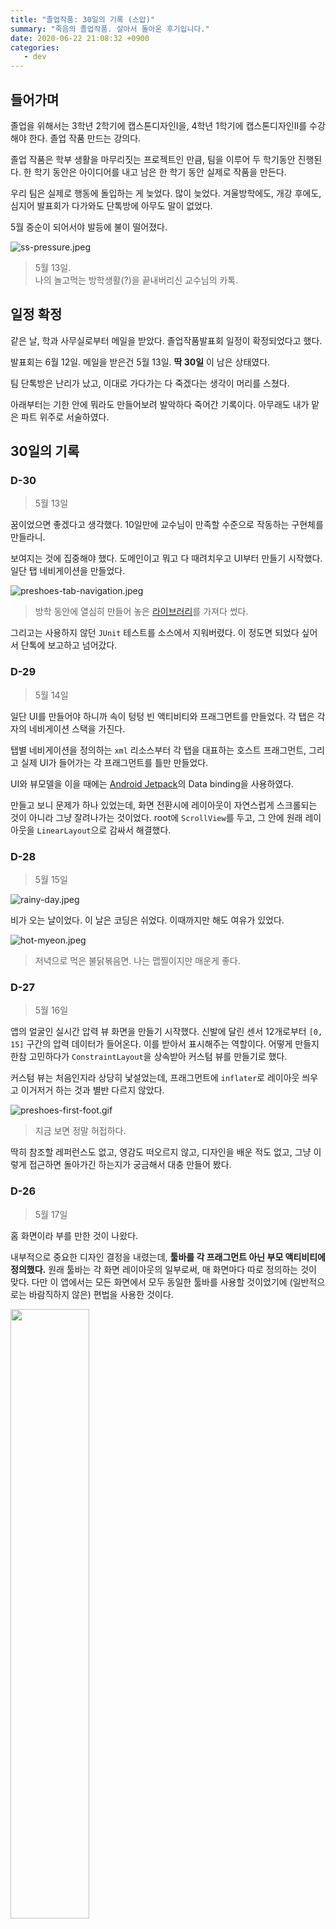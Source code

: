 ```yaml
---
title: "졸업작품: 30일의 기록 (스압)"
summary: "죽음의 졸업작품. 살아서 돌아온 후기입니다."
date: 2020-06-22 21:08:32 +0900
categories:
   - dev
---
```


## 들어가며

졸업을 위해서는 3학년 2학기에 캡스톤디자인I을, 4학년 1학기에 캡스톤디자인II를 수강해야 한다. 졸업 작품 만드는 강의다.

졸업 작품은 학부 생활을 마무리짓는 프로젝트인 만큼, 팀을 이루어 두 학기동안 진행된다. 한 학기 동안은 아이디어를 내고 남은 한 학기 동안 실제로 작품을 만든다.

우리 팀은 실제로 행동에 돌입하는 게 늦었다. 많이 늦었다. 겨울방학에도, 개강 후에도, 심지어 발표회가 다가와도 단톡방에 아무도 말이 없었다.

5월 중순이 되어서야 발등에 불이 떨어졌다.

![ss-pressure.jpeg](/assets/images/D8mk7Z6.jpg)

> 5월 13일.    
나의 놀고먹는 방학생활(?)을 끝내버리신 교수님의 카톡.

## 일정 확정

같은 날, 학과 사무실로부터 메일을 받았다. 졸업작품발표회 일정이 확정되었다고 했다.

발표회는 6월 12일. 메일을 받은건 5월 13일. **딱 30일** 이 남은 상태였다.

팀 단톡방은 난리가 났고, 이대로 가다가는 다 죽겠다는 생각이 머리를 스쳤다.

아래부터는 기한 안에 뭐라도 만들어보려 발악하다 죽어간 기록이다. 아무래도 내가 맡은 파트 위주로 서술하였다.

## 30일의 기록

### D-30

> 5월 13일

꿈이었으면 좋겠다고 생각했다. 10일만에 교수님이 만족할 수준으로 작동하는 구현체를 만들라니.

보여지는 것에 집중해야 했다. 도메인이고 뭐고 다 때려치우고 UI부터 만들기 시작했다. 일단 탭 네비게이션을 만들었다.

![preshoes-tab-navigation.jpeg](/assets/images/lrZhtdD.jpg)

> 방학 동안에 열심히 만들어 놓은 [라이브러리](https://github.com/potados99/android-essentials)를 가져다 썼다.

그리고는 사용하지 않던 `JUnit` 테스트를 소스에서 지워버렸다. 이 정도면 되었다 싶어서 단톡에 보고하고 넘어갔다.

### D-29

> 5월 14일

일단 UI를 만들어야 하니까 속이 텅텅 빈 액티비티와 프래그먼트를 만들었다. 각 탭은 각자의 네비게이션 스택을 가진다.

탭별 네비게이션을 정의하는 `xml` 리소스부터 각 탭을 대표하는 호스트 프래그먼트, 그리고 실제 UI가 들어가는 각 프래그먼트를 틀만 만들었다.

UI와 뷰모델을 이을 때에는 [Android Jetpack](https://www.google.com/aclk?sa=l&ai=DChcSEwiT7tTLvJXqAhVw05YKHeJKD-AYABAAGgJ0bA&sig=AOD64_2_vQ7qsrH68DCYl5JU9DZHzQyGOA&q=&ved=2ahUKEwj8z8_LvJXqAhXbwosBHXDLBpoQ0Qx6BAgNEAE&adurl=)의 Data binding을 사용하였다.

만들고 보니 문제가 하나 있었는데, 화면 전환시에 레이아웃이 자연스럽게 스크롤되는 것이 아니라 그냥 잘려나가는 것이었다. root에 `ScrollView`를 두고, 그 안에 원래 레이아웃을 `LinearLayout`으로 감싸서 해결했다.

### D-28

> 5월 15일

![rainy-day.jpeg](/assets/images/oR7nxHA.jpg)

비가 오는 날이었다. 이 날은 코딩은 쉬었다. 이때까지만 해도 여유가 있었다.

![hot-myeon.jpeg](/assets/images/Hq4jOII.jpg)

> 저녁으로 먹은 불닭볶음면. 나는 맵찔이지만 매운게 좋다.

### D-27

> 5월 16일

앱의 얼굴인 실시간 압력 뷰 화면을 만들기 시작했다. 신발에 달린 센서 12개로부터 `[0, 15]` 구간의 압력 데이터가 들어온다. 이를 받아서 표시해주는 역할이다. 어떻게 만들지 한참 고민하다가 `ConstraintLayout`을 상속받아 커스텀 뷰를 만들기로 했다.

커스텀 뷰는 처음인지라 상당히 낯설었는데, 프래그먼트에 `inflater`로 레이아웃 씌우고 이거저거 하는 것과 별반 다르지 않았다.

![preshoes-first-foot.gif](/assets/images/Ek0OaU9.gif)

> 지금 보면 정말 허접하다.

딱히 참조할 레퍼런스도 없고, 영감도 떠오르지 않고, 디자인을 배운 적도 없고, 그냥 이렇게 접근하면 돌아가긴 하는지가 궁금해서 대충 만들어 봤다.

### D-26

> 5월 17일

홈 화면이라 부를 만한 것이 나왔다.

내부적으로 중요한 디자인 결정을 내렸는데, **툴바를 각 프래그먼트 아닌 부모 액티비티에 정의했다.** 원래 툴바는 각 화면 레이아웃의 일부로써, 매 화면마다 따로 정의하는 것이 맞다. 다만 이 앱에서는 모든 화면에서 모두 동일한 툴바를 사용할 것이었기에 (일반적으로는 바람직하지 않은) 편법을 사용한 것이다.

<img src="/assets/images/Y7z8A9b.jpeg" width="50%">

> iOS의 시계 앱을 많이 참고했다.

### D-25

> 5월 18일

**디자인을 극적으로 개선했다.**

구글을 한참 뒤져 영감을 많이많이 얻었다. 앱 컨셉을 피트니스쪽이 아닌 테크와 의료, 조금 전문적인 방향으로 선회하면서 어둡고 있어보이는(?) 테마를 선택했다.

<img src="/assets/images/C1d2E3f.jpeg" width="50%">

> 기적적으로 적절한 발 모양 이미지를 얻었다.

내부적으로는 `style` 대신 현재 테마의 `attribute`를 사용하는 쪽으로 코드를 수정하였다.

예를 들어, `android:background="@color/backgroundLittleDark` 대신 `android:background="?attr/barBackground"`를 사용하였다. 그냥 상수인 `style` 대신, 선택한 테마에 따라 적절한 리소스가 배정되도록 하였다.

스타일 다루는 것은 예-전에 [QKSMS](https://play.google.com/store/apps/details?id=com.moez.QKSMS&hl=ko)라는 앱을 뜯어보면서 배웠다. 그리고 여기에 잘 써먹었다. ㅎㅎ

### D-24

> 5월 19일

보통 압력을 시각화할 때에는 열 분포와 비슷하게 표현한다. 압력이 센 곳은 빨갛게, 약한 곳은 파랗게.

이걸 도와주는 라이브러리가 있나 해서 찾아 보니 [AndroidHeatMap](https://www.google.com/url?sa=i&url=https%3A%2F%2Fgithub.com%2FHeartlandSoftware%2FAndroidHeatMap&psig=AOvVaw1rQoW_2X78mDDJ0fKbrkRt&ust=1592919292337000&source=images&cd=vfe&ved=0CA0QjhxqFwoTCJj6vPbEleoCFQAAAAAdAAAAABAD)이라는게 있었다.

<img src="/assets/images/U4v5W6X.gif" width="50%">

> AndroidHeatMap 적용 완료.

저 점 하나 하나를 마커(`marker`)라고 하는데, 마커 색상을 HSV gradation으로 주게 되어 있었다.

HSV 색 공간에 대한 이야기는 예전에 모니터 캘리브레이션 할 때나 올해 초 이미지 처리 배울 때에 잠깐 들어봤던 것이 전부였다. 사진에 있는 테두리로 갈수록 투명해지는 주황색을 구현하기 위해 무식한 방법을 취했다. 컬러 코드를 조금씩 바꿔가며 타이핑과 빌드를 수백 번 반복했다.

도메인과 데이터 레이어에서는 양 신발의 센서에서 들어오는 샘플을 하나로 합치기 위해 구글과 스택오버플로우에게 빌어 두 개의 `DataSource`를 가지는 `CombinedLiveData`를 구해다가 사용했다. `RxJava`같은 걸 쓰면 별 복잡하고 기괴한 데이터 흐름도 다룰 수 있던데, 그것에 비하면 이건 참 straightforward하다.

### D-23

> 5월 20일

이 날부터 학교에서 남아 썩기 시작했다.

드디어 홈 화면을 레이아웃부터 뷰모델까지 끝내고 도메인-데이터 레이어에 손을 대기 시작했다.

센서의 현재 값을 `LiveData`로 제공하는 `SensorStateRepository`를 두고, 이를 사용하여 기기 연결과 샘플 기록을 담당하는 `SensorDeviceService`를 두었다.

뷰모델에서는 실시간 센서 상태에 접근할 때에는 `SensorStateRepository`를 사용하였고, 센서 모듈과 연결을 하고자 할 때에는 `UseCase`를 통해 `SensorDeviceService`를 호출하였다.

홈 화면에 있는 압력 뷰가 잘 작동하는지 확인하기 위해 임의의 가짜 데이터를 생성하는 로직을 두었다.

이제 하드웨어가 슬슬 준비되어야 하는데, 하드웨어 담당 팀원은 프로토타입을 만들려면 멀어 보였다.

![sensor-very-first.jpeg](/assets/images/OBDKURe.jpg)

> 일정상 80%는 완성되어 있어야 했다.

날씨는 좋았다.

![weather-good.jpeg](/assets/images/ugwDeI1.jpg)

> 우리 학교가 노을이 참 예쁘다.

모여서 코딩하다가 지하철 역까지 뛰어서 막차 타고 집에 갔다.

![last-train.jpeg](/assets/images/NE2cZgl.jpg)
> 지하철역은 저-멀리에. 막차까지 남은 시간은 10분.

### D-22

> 5월 21일

발 압력 뷰(`FootPressureView`)를 여기저기서 쓰게 되었다. 이를 위해서 해당 뷰가 parent 뷰에 의해 크기가 정해질 수 있도록 수정하였다.

족저압 검사 화면을 구현하기 시작했다. 검사(diagnosis) 탭을 누르면 가능한 검사 목록이 나오고, 하나를 선택하면 검사 화면으로 넘어간다. 이때 이 넘어가는 transition에 애니메이션을 적용하였다.

![preshoes-diagnosis-done.jpeg](/assets/images/jaIg34I.jpg)

> 휴게실에서 완성했다. 리모델링된 휴게실 참 좋다. 학비는 이런 데에 써야지 ㅎ

`FootPressureView`는 압력 분포를 표시하기 위해 `AndroidHeatMap` 라이브러리를 사용하는데, 이 녀석이 UI 스레드에서 그래픽 렌더링을 처리하는 것이다. 이 작업은 무려 초당 100회가 넘게(센서의 샘플율이 좀 높다) 진행되는지라 화면 전환이 버벅였다. 그래서 백그라운드에서 코루틴으로 수행하도록 바꾸었다.

코루틴은 스레드와 다르게 **매우 저렴하다**. 하지만 스레드에 민감한 `Realm`같은 녀석과 함께 사용하면 대참사가 일어날 수도 있다 (후술한다...)

![restroom.jpeg](/assets/images/NFqsbjD.jpg)

> 정보기술대학교 휴게실 풍경

### D-21

> 5월 22일, 교수님에게 데모 영상 제출 D-1, 포스터 시안 마감일

**처음으로 밤을 샜다.**

홈 화면과 진단 화면에 이어 보고서 화면을 만들었다.

<img src="/assets/images/K7l8M9n.jpeg" width="50%">

> 당연히 데이터는 모두 뻥이다.

늘 하던 대로 프래그먼트에 `RecyclerView`를 만들고, `LayoutManager`는 `LinearLayoutManager`로, 데이터는 뷰모델에서 꺼내서 그대로 넘겨주고, 리스트 아이템은 적당히 `ConstraintLayout`으로 필요한 정보를 뿌리도록 했다.

어댑터에서는 `ViewHolder`를 상속받아 적당히 뷰를 찾아 데이터를 표시하는 코드를 양산해내었다.

프래그먼트가 만들어질 때에(`onCreate`) 뷰모델을 구해와서 데이터를 꺼내 그대로 어댑터에 끼워 넣어 주었다.

잘 돌아는 갔다. 포스터에 실릴 정도로 **'멋지지가 않'** 아서 문제였지. 팀원의 피드백을 바닥부터 끌어내어 모으고 모아 코드에 그대로 녹여내어 드렸다. 결국 새벽을 지나 아침에 해가 뜨고도 점심 가까이 못 잤다. 결국 그날 약속 취소했다.

팀원들은 학교에서 밤을 샜다. **하드웨어를 담당하는 팀원이 개 뻘짓 + 삽질** 을 해대는 바람에 데모 영상 촬영 당일까지 **하드웨어가 준비되지 않은 탓** 이었다.

상당한 환멸감이 느껴지는 날이었다.

### D-20

> 5월 23일, 교수님에게 데모 영상 제출 마감일

총체적 난국이었다.

하드웨어 담당자는 그토록 호언장담하던 완성 데드라인도 맞추지 못한 채 삽으로 흙이나 퍼나르고 있었다. 밤까지는 데모 영상을 제출해야 하는데, 납땜 연기 몇번 마시더니 그대로 두통을 호소하며 뻗어버렸다. 어쩔 수 없이 눈속임을 사용할 수 밖에 없었다.

![commit-fake-data.png](/assets/images/U0uB2RP.png)

> 커밋 메시지: "Generating fake data."

발을 세로로 4등분한 다음에 각 섹션별로 걸음 phase마다 가해지는 압력을 손으로 하나 하나 기입해가며 *자연스러워 보이는* 가짜 데이터 생성기를 만들었다.

<img src="/assets/images/T1m2N3O.gif" width="50%">

> 아는 상태로 보면 조금 부자연스럽다.

~~~Java
private val phaseToSectionWeights = arrayOf(
     listOf(0f, 0f, 0f, 0f),
     listOf(0f, 0f, 0f, 0f),
     listOf(0f, 0f, 0f, 0f),

     listOf(0f, 0f, 0f, 0f),
     listOf(0.25f, 0f, 0f, 0f),
     listOf(0.5f, 0f, 0f, 0f),
     listOf(0.75f, 0f, 0f, 0f),
     listOf(1f, 0f, 0f, 0f),
     listOf(1f, 0.3f, 0f, 0f),
     listOf(1f, 0.6f, 0f, 0f),
     listOf(1f, 1f, 0f, 0f),
     listOf(0.75f, 1f, 0.5f, 0f),
     listOf(0.5f, 1f, 1f, 0f),

     listOf(0f, 1f, 1f, 0.5f),
     listOf(0f, 0.5f, 1f, 0.75f),
     listOf(0f, 0f, 1f, 1f),
     listOf(0f, 0f, 0.6f, 1f),
     listOf(0f, 0f, 0.3f, 1f),
     listOf(0f, 0f, 0f, 1f),
     listOf(0f, 0f, 0f, 0.75f),
     listOf(0f, 0f, 0f, 0.5f),
     listOf(0f, 0f, 0f, 0.25f),
     listOf(0f, 0f, 0f, 0f),

     listOf(0f, 0f, 0f, 0f),
     listOf(0f, 0f, 0f, 0f),
     listOf(0f, 0f, 0f, 0f)
 )
~~~

> 한 걸음 내에서의 *자연스러운* 압력 변화는 저렇게 생겼다.

성공적으로 보이는 영상을 촬영, 제출하고 나니 뻗어있던 팀원이 컨디션을 회복했다.

그리고 막차를 놓친 나는 택시를 타고 집에 갔다.

![last-train-bye.jpeg](/assets/images/c5TVzD3.jpg)

> 지출 1만 5천원

### D-19

> 5월 24일 (일요일)

금요일에는 원래 약속이 있다. 그 약속을 일요일로 옮겼다.

### D-18

> 5월 25일

하드웨어는 마감 기한을 3일째 넘긴 후에도 진전이 없었다. 이 팀원이 이걸 해낼 것이라는 희망을 그냥 접었다.

안드로이드 휴대 전화와 센서 모듈은 블루투스로 연결된다. 신뢰성 있는 통신을 위한 블루투스 연결 기반이 이날 완성되었다.

안드로이드의 블루투스 라이브러리를 다음과 같이 사용하였다:

1. 페어링된 `BluetoothDevice`로부터 `BluetoothSocket`을 가져온다.
2. 소켓을 열고 `InputStream`을 얻어 백그라운드에서 계속 읽는다.
3. 프로토콜에 맞는 메시지가 들어오면 해석하여 처리한다.

한번에 잘 되면 좋았겠지만, `BluetoothSocket`을 가져오는 것 부터 문제 투성이였다.

`BluetoothDevice`로부터 소켓을 가져오는 `createRfcommSocketToServiceRecord` 메소드가 자꾸 `IOException`을 토했다. 스택오버플로를 한번 산책하고 와 `createRfcommSocketToServiceRecord` 해결책을 찾았다.

`createRfcommSocketToServiceRecord` 말고 숨겨진 `createRfcommSocket` 메소드가 존재했다. 이는 `@Hidden` 처리되어 있었지만, 자바의 reflection으로 꺼내어 쓸 수 있었다. 이를 `createRfcommSocketToServiceRecord`의 fallback method로 사용하여 실패하지 않는 연결을 구축할 수 있었다.

구현을 해 놓고 보니, `createRfcommSocketToServiceRecord`가 실패하는 원인이 궁금했다. 구글을 한 바퀴 더 돌고 오니, 해당 메소드를 호출할 때에 인자로 UUID `00001101-0000-1000-8000-00805F9B34FB`를 넘겨주면 된다고 한다.

`00001101-0000-1000-8000-00805F9B34FB`는 블루투스 프로토콜 중 **시리얼 포트 서비스를 위해 사용되는 UUID** 라고 한다. UUID를 변경한 후 fallback method까지 갈 것도 없이 바로 잘 연결되었다.

이 날은 비교적 이른 10시 반 즈음에 집에 갔다.

### D-17

> 5월 26일

도메인 레이어를 완성했다.

뷰모델의 모든 동작은 `UseCase`를 호출하고, `UseCase`는 `Service`나 `Repository`에게 실제 동작을 위임한다. `Service`와 `Repository`는 데이터 레이어에서 구현되며, DB에 접근하거나 기기와 연결하는 등 실제 구현을 담고 있다.

### D-16

> 5월 27일

**본의 아니게 구술 발표를 하게 되었다.**

![pr-for-me-q.jpeg](/assets/images/hTnNXtx.jpg)

> 아...ㅎㅎ

교수님이 시연 영상 제출하라고 지시하시던 당시에 "*완성되면 구술발표 하게 해주세요*" 라고 말해놓은 것이 화근이었다. 성공적으로 *보이는* 시연 영상이 구술 발표에 참여하고자 하는 적극적 의지의 표명으로 해석된 것.

이미 명단은 학과 사무실에 넘어갔고, 포스터 제작이 시작됐다.

**완성을 해야 했다.**

일단 reactive한 데이터 흐름을 위해 `Realm`을 도입했다. 무려 데이터 계층부터 표현 계층까지를 한번에 이어 주는, 가장 깊은 곳에서 데이터의 변경이 생기면 그것이 바로 자동으로 뷰에 반영되게 도와 주는, zero-copy 네이티브 데이터베이스이다.

`Realm`에 의존하여, 엔티티 대부분을 `RealmObject`로 바꾸는 등, `Realm`으로의 전환을 마쳤다.

이날 신발 센서 모듈 절반이 완성되었다며(절반은 작동하지 않는다 함) 팀원이 사진을 보내 왔다.

![preshoes-shoe-very-first.jpeg](/assets/images/DnxCkh9.jpg)

> 이때부터 매우 불길한 예감이 들었다.

그래도 날씨는 좋았다.

![campus-clouds.jpeg](/assets/images/iPUhDui.jpg)

> 오후 4시 29분.

### D-15

> 5월 28일

**하드웨어가 팀원 손에서 완성되기를 기대하기 어려워졌다.** 추가로 재료비를 신청하여 새로운 설계로 다시 만드는 방법을 추진하였다. 당장 **재료비 신청이 다음날까지** 였고, 학교에 도착한 시간이 오후 6시였다.

머리에 떠오른 구상대로 디바이스 마트에서 장바구니에 담고, 압력 센서를 가장 빨리 조달할 수 있는 국내 기업을 찾았다. 해당 기업 고객센터에 연락하여 결제 후 당일 발송된다는 소식을 듣고 구매처를 결정하였고, 구매할 품목을 엑셀로 작성하여 교수님의 승인을 받은 뒤 빠르게 학과 사무실에 전달하였다.

구술 발표 순서가 나왔다. 우리 팀은 10팀 중 8번째. 그나마 다행이었다.

이 프로젝트에서 앱이 의존하는 존재는 `센서 모듈`과 `서버`이다. 개발 과정에서 둘 다 사용 가능한 경우는 거의 없었기에, 둘 없이 앱을 온전하게 굴리면서도 기능을 테스트할 수 있는 방법이 필요했다.

안드로이드가 지원하는 product flavor를 사용했다. `실제 서버`/`목업 서버`와 `실제 센서 기기`/`가상 센서 기기`, 이렇게 총 4개의 경우에 따라 다른 소스 세트를 사용하여 빌드하였다.

블루투스 목업(가상 센서 기기)은 이전에 만든 `FakeDataGenerator`의 출력을 마치 블루투스 소켓을 통해 전달받는 것처럼 가상화하여 준다.

### D-14

> 5월 29일

소프트웨어는 안정기에 접어들었다.

앱에 아이콘과 스플래시 스크린을 추가하고, 검사 화면을 이탈할 때에 타이머가 멈추지 않는 버그를 해결하였다.

다만 이때까지도 하드웨어는 준비되지 않았다. 데이터 분석을 담당하는 팀원은 분석할 데이터를 수집하지 못해 큰 어려움을 겪었다.

### D-13

> 5월 30일

이 날은 카카오 바이크를 탔다 :)

![go-to-work-by-bike.jpeg](/assets/images/2OYL73B.jpg)

> 그리고 지하주차장에 주차해서 정지를 먹었다.

서버와의 통합을 시작하였다.

앱 내의 저수준 데이터 분석기의 출력을 서버로 전달하는 부분을 작성하였다.

`Retrofit2`를 사용했다. 늘 하던 대로 인터페이스를 정의하고 모델을 정의했다. 팀원이 작성한 서버의 API 문서가 확정되지 않아 초반에 어려움을 겪었다.

서버에서 반복적으로 `500`에러가 발생하여 원인을 찾아내느라 테스트에 애를 먹었다.

### D-12

> 5월 31일

서버와의 통합이 마무리되었고, 서버 목업도 작성을 마쳤다.

회원 관리 체계를 도입하면서 로그인 화면과 회원가입 UI를 추가하였다.

그리고 하드웨어는 결국 완성되지 않았다. 센서마다 물리적 특성도 다르고 입력값이 상당히 불안정했다.

![preshoes-shoe-fail.jpeg](/assets/images/k0wyGiA.jpg)

> 프로토타입의 프로토타입

### D-11

> 6월 1일

최종 발표 영상 제출 마감이 9일 남은 시점에서 하드웨어가 이 모양이었다.

![preshoes-shoe-epic-fail.gif](/assets/images/ZKZmcfC.gif)

> 망했음을 직감했다.

앱은 완성 단계에 이르렀으나, 하드웨어가 더 이상 팀원에게 맡길 수 없는 지경까지 가버렸다. 신청한 재료가 도착하면 바로 실행에 옮겨야 헀다.

일단 도면을 그렸다.

<img src="/assets/images/O1p2Q3r.jpeg" width="70%">

> 종이에 볼펜

그리고 디지털로 옮겼다.

<img src="/assets/images/G4h5I6j.png" width="70%">

> Graphics

회로는 아래처럼 브릿지 보드를 사용하여 제작할 계획을 세웠다.

![preshoes-circuit.jpeg](/assets/images/7734jHi.jpg)

### D-10

> 6월 2일

**부품이 도착했다.**

압력 센서와 브릿지 보드를 집에서 택배로 수령하고, 디바이스마트에서 구매한 부품은 마침 근처라 방문수령하였다.

![preshoes-materials.jpeg](/assets/images/kAk7zey.jpg)

> 디바이스마트가 집 앞에 있다.

압력 센서를 MCU와 연결하는 데에 필수인 pull-down 브릿지 보드 3개를 연장하여 12채널 브릿지 보드를 제작하였다.

![bridge-board-in-progress.jpeg](/assets/images/vk1PbtZ.jpg)

![bridge-board.jpeg](/assets/images/C8AC2Jl.jpg)

> 직접 만든 12채널 브릿지 보드. 정성스런 50포인트 납땜.

### D-9

> 6월 3일

슬슬 마감의 압박이 찾아오기 시작했다.

나머지 한 쪽 브릿지 보드도 제작을 마쳤다.

![bridge-board-both.jpeg](/assets/images/BR8f8zp.jpg)

> 케이블도 만들었다. 소켓은 몰렉스 5264.

그리고 바로 센서 패널(깔창 부분) 제작에 착수했다.

![preshoes-new-prototype.jpeg](/assets/images/ZXzdynV.jpg)

> 아름답지는 않다.

제작 도중 예상치 못한 복병을 마주했다. 케이블이 너무 두꺼워서 얇게 만들 수가 없는 것. 주문제작형 인쇄 박막 기판을 만들자니 돈과 시간이 없고, 피복 달린 케이블을 그대로 쓰자니 내구도와 완성도가 심각하게 떨어질 것 같았다.

한참 동안 구글신에게 빌어 영감을 얻는 뒤 내린 결론은, **구리 박막을 전선으로 하여 flex PCB를 직접 만들자** 는 것이었다.

### D-8

> 6월 4일

이날은 새벽부터 시작했다. 잠을 잘 수가 없었다.

구리 박막은 없지만 구리 테이프는 있었다. 구리 테이프를 가공하려면 비닐 커터가 필요하다. 그런데 당장 비닐 커터를 대여해서 사용할 수 있는 곳이 생각나지 않았다. 다른 대안을 찾아야 했다.

혹시나 학교 4호관에 새로 생긴 Maker space에 장비가 있나 싶어 홈페이지를 찾아가 보았다. 비닐 커터는 없었지만 레이저 커터가 두 대나 있었다. 레이저 커터에 대해 알아 보니, 얇은 재료는 물론, 어느 정도 두꺼운 재료도 깔끔하게 잘라내는 도구였다. 바로 예약을 하고 도면을 그렸다.

<img src="/assets/images/S4t5U6v.png" width="70%">

> 맥의 Graphics 앱 사용, 앱스토어에 있다.

레이저 커터에게 작업을 지시해야 하니, 도면을 일러스트레이터로 옮겨서 `.dxf` 포맷으로 export했다.

![preshoes-wire-preview.png](/assets/images/olfs5Cg.png)

> 3D 미리보기

잠깐 동안 잠을 잔 뒤에 학교로 이동하였다.

레이저 커터에 재료를 넣고 도면을 업로드하여 가공을 시작하였는데, **구리 테이프가 잘리지 않았다.** 이게 무슨 일인가 싶어 같은 위치에 종이를 두었더니 잘 잘렸다. 금속은 아무리 얇아도 자를 수 없는 모양이었다.

![preshoes-laser-fail.jpeg](/assets/images/Al8viQE.jpg)

> 구리 테이프에는 흠집조차 나지 않았다.

결국 가내수공업을 택했다.

![preshoes-wire-hand-1.jpeg](/assets/images/CxxWtmy.jpg)

> 구리 테이프에 도면을 붙여 가위로 수동 가공(...)

여기서 팀워크가 빛을 발휘했다. 아주 빠른 시간 안에 모든 배선을 가공해 내었다.

![preshoes-wire-hand-2.jpeg](/assets/images/simSxIj.jpg)

> 가공 후 딱풀로 붙였다.

자정이 지나기 전에 한쪽을 완성했다.

![preshoes-one-done.jpeg](/assets/images/2ngqKkJ.jpg)

> 센서와 구리테이프는 얇은 배선과 납으로 연결했다.

나머지 한 쪽은 밤에 학교에서 머무르며 만들었다.

### D-7

> 6월 5일

이미 한 쪽을 만들어 놓은 터라 레퍼런스와 노하우를 모두 보유하고 있었다. 덕분에 다른 한 쪽은 훨씬 깔끔하게 만들 수 있었다.

![preshoes-so-clean.jpeg](/assets/images/RnSn2zi.jpg)

> 깔끔한 순간접착제 마감

![preshoes-drying.jpeg](/assets/images/AV8BpjC.jpg)

> 말리는 중.

그렇게 다 완성하고 아침 8시에 학교를 나왔다.

![going-home-morning.jpeg](/assets/images/82EtnLX.jpg)

> 안개가 가득 꼈다.

### D-6

> 6월 6일

마감 작업을 시작했다. 신발 속에 들어가서도 파손되면 안 되며, 적당히 유연해야 했다. 팀원의 아이디어를 차용하여 절연테이프로 센서 패널을 마감하였다.

![preshoes-finishing.jpeg](/assets/images/IJvXFyh.jpg)

> 폭이 아주 넓은 전기테이프가 있었으면 하는 바람이었다.

그렇게 하나의 세트가 완성되었다.

![preshoes-single-set.jpeg](/assets/images/ezMqfF9.jpg)

> 왼쪽부터 배터리, MCU 보드, 블루투스 모듈, 브릿지 보드, 센서 패널.

나머지 한 쪽도 완성한 후 테스트를 진행하였다.

![preshoes-works.gif](/assets/images/z3Cuzhs.gif)

**기대한 만큼 잘 작동하였다.**

### D-5

> 6월 7일

이 날은 집에서 편히 쉬다가 발표 자료를 만들었다. 발표에 할당된 시간은 5분이었는데, 구현 이야기로 채우니 심히 모자라 아쉬웠다.

### D-4

> 6월 8일

![preshoes-look.png](/assets/images/JqqRgs7.png)

> 정보대 앞

마감 완료한 패키지를 신발에 장착하였다.

신발, 앱, 서버와의 연동을 점검하고 최종 발표 영상에 넣을 시연 영상을 촬영했다.

### D-3

> 6월 9일, 최종 발표 영상 제출 D-1.

역할이 사라진 (전)하드웨어 담당 팀원이 영상 편집을 맡겠다고 나섰다.

영상 제출까지는 30시간 이상이 남은 상태.

### D-2

> 6월 10일, 최종 발표 영상 제출 마감.

영상 제출 마감은 오전 11시였다. 편집을 맡겠다고 했던 팀원은 전날 확보해둔 24시간을 모두 소비하고 자정이 지나서야 편집을 시작하였다. 이마저도 노트북의 퍼포먼스나 전원 공급 문제로 차질이 생겨 아침까지 최종 렌더링된 편집본을 받아볼 수 없는 상황이었다.

결국 내가 했다.

IdeaBoom 사이트에 올라갈 상세 설명도 작성하였다. HTML 에디터를 지원하기에, 원하는 것을 모두 표현할 수 있었다.

### D-1

> 6월 11일, 졸업작품발표회 D-1.

IdeaBoom에 올라간 작품에 좋아요가 몇 개나 달리는지 구경했다.

발표회 당일 시연을 위해 리허설을 진행하였다. 프로젝트 특성 상 휴대전화 화면과 사람이 걷는 모습을 동시에 보여 주어야 했기에 다음 옵션들이 후보에 올랐다.

- 휴대전화 화면과 사람이 걷는 모습을 동시에 카메라에 담기.
- 휴대전화 화면을 미러링하고, 사람이 걷는 모습을 카메라에 담아 화면 분할로 표시하기.

가시성과 깔끔함을 위해 후자를 택하였다.

### D-0

> 6월 12일, 졸업작품발표회 당일.

아침 일찍 학교에 모였다.

카메라를 고정하기 위해 삼각대를 들고 갔다.

휴대전화와 신발을 연결하고, 화면을 컴퓨터에 미러링하였다. 카메라를 설치하고 컴퓨터에 연결하여 두 화면을 동시에 띄워 Zoom 화면 공유로 송출하였다. 약간의 딜레이 이슈가 있어 여러 솔루션을 검토해 보았고, `LTE-핫스팟` + `TeamViewer` 환경에서 가능한 가장 만족스러운 품질을 얻을 수 있었다.

앞에 7팀이 있어 우리 팀까지 오는 데에 시간이 조금 걸렸다. 교수님의 질문은 역시 날카로웠다. 긴장이 되면서도 한편으로는 빨리 끝났으면 좋겠다는 생각이 들었다.

우리 팀의 차례가 되어 시연을 시작하였다. 초반에 연결 문제로 1분 가량 심장이 떨리는 일이 있었지만 다행히 너그럽게 넘어가 주셨다. 시연이 끝난 후 질의응답 시간이 찾아왔다. 데이터 분석을 담당한 팀원은 전문성을 드러내며 좋은 답변을 내놓았다. 나는 방심하고 또 긴장한 탓에 구현 과정에서 느끼고 배운 것들을 절반도 꺼내지 못했다. 아쉽긴 하였으나 최악은 면하였다.

발표회는 일정보다 이르게, 정오에 끝났다.

밖에 나가 보니 공대 앞에 장미가 만개하였다.

![roses-in-campus.jpeg](/assets/images/WwLFJmc.jpg)

## 마치며

CPU에게 일 시키는 것에 특화된 컴퓨터 공학 전공자에게 있어 실제 세계에서 물리적인 일을 하는 것은 전문 영역 밖의 일이다. 하드웨어를 만들면서 공학 전공과목 하나 들은 적 없는 내가 공대와 친해진 기분이 들었다.

소통과 협업 능력이 항상 화두가 되는 것은 그것이 중요하지만 부재하는 경우가 많기 때문일 것이다. 나 또한 예외가 아니어서, 서로 지향하는 가치가 다른 경우에 미숙하게 대처하는 우를 범하였다. 개발자로서는 1인분 이상을 해내었으나 팀장으로서의 책무를 다하지 못한 것에 책임감을 느낀다.

이제는 다 끝나서 다행이라는 생각이 든다. 너무 많은 인내력을 이 프로젝트에 소비해 버렸다. 당분간은 쉬고 싶다.
